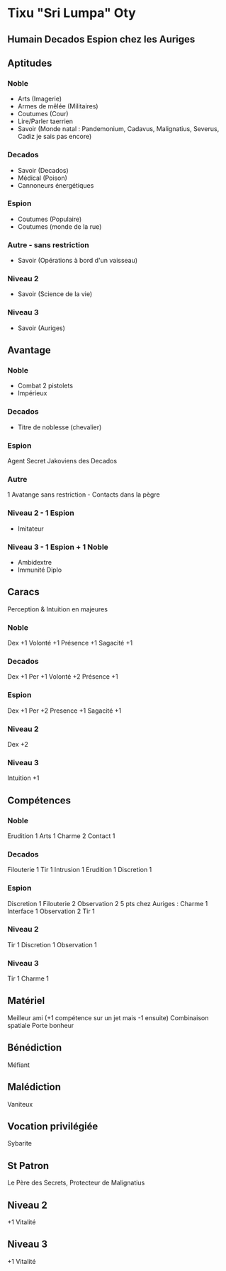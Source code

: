 # Tixu "Sri Lumpa" Oty 
## Humain Decados Espion chez les Auriges

## Aptitudes
### Noble
* Arts (Imagerie)
* Armes de mêlée (Militaires)
* Coutumes (Cour)
* Lire/Parler taerrien
* Savoir (Monde natal : Pandemonium, Cadavus, Malignatius, Severus, Cadiz je sais pas encore)
### Decados
* Savoir (Decados)
* Médical (Poison)
* Cannoneurs énergétiques
### Espion
* Coutumes (Populaire)
* Coutumes (monde de la rue)
### Autre - sans restriction
* Savoir (Opérations à bord d'un vaisseau)
### Niveau 2
* Savoir (Science de la vie)
### Niveau 3
* Savoir (Auriges)

## Avantage
### Noble
* Combat 2 pistolets
* Impérieux
### Decados
* Titre de noblesse (chevalier)
### Espion
Agent Secret Jakoviens des Decados
### Autre
1 Avatange sans restriction - Contacts dans la pègre
### Niveau 2 - 1 Espion
* Imitateur
### Niveau 3 - 1 Espion + 1 Noble
* Ambidextre
* Immunité Diplo

## Caracs
Perception & Intuition en majeures
### Noble
Dex +1
Volonté +1
Présence +1
Sagacité +1
### Decados
Dex +1
Per +1
Volonté +2
Présence +1
### Espion
Dex +1
Per +2
Presence +1
Sagacité +1
### Niveau 2
Dex +2
### Niveau 3
Intuition +1

## Compétences
### Noble
Erudition 1
Arts 1
Charme 2
Contact 1
### Decados
Filouterie 1
Tir 1
Intrusion 1
Erudition 1
Discretion 1
### Espion
Discretion 1
Filouterie 2
Observation 2
5 pts chez Auriges :
Charme 1
Interface 1
Observation 2
Tir 1
### Niveau 2
Tir 1
Discretion 1
Observation 1
### Niveau 3
Tir 1
Charme 1

## Matériel
Meilleur ami (+1 compétence sur un jet mais -1 ensuite)
Combinaison spatiale
Porte bonheur

## Bénédiction
Méfiant

## Malédiction
Vaniteux

## Vocation privilégiée
Sybarite

## St Patron
Le Père des Secrets, Protecteur de Malignatius

## Niveau 2
+1 Vitalité
## Niveau 3
+1 Vitalité

